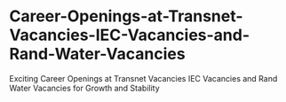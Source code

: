 # Career-Openings-at-Transnet-Vacancies-IEC-Vacancies-and-Rand-Water-Vacancies
Exciting Career Openings at Transnet Vacancies IEC Vacancies and Rand Water Vacancies for Growth and Stability
